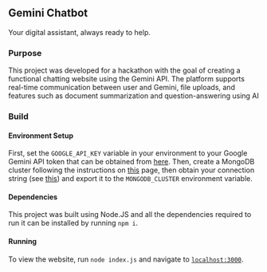 ## Gemini Chatbot
Your digital assistant, always ready to help.

### Purpose
This project was developed for a hackathon with the goal of creating a functional chatting website using the Gemini API. The platform supports real-time communication between user and Gemini, file uploads, and features such as document summarization and question-answering using AI

### Build
#### Environment Setup
First, set the `GOOGLE_API_KEY` variable in your environment to your Google Gemini API token that can be obtained from [here](https://ai.google.dev/gemini-api/docs/api-key).
Then, create a MongoDB cluster following the instructions on [this](https://www.mongodb.com/docs/guides/atlas/cluster/) page, then obtain your connection string (see [this](https://www.mongodb.com/docs/guides/atlas/connection-string/)) and export it to the `MONGODB_CLUSTER` environment variable.

#### Dependencies
This project was built using Node.JS and all the dependencies required to run it can be installed by running `npm i`.

#### Running
To view the website, run `node index.js` and navigate to [`localhost:3000`](https://localhost:3000).